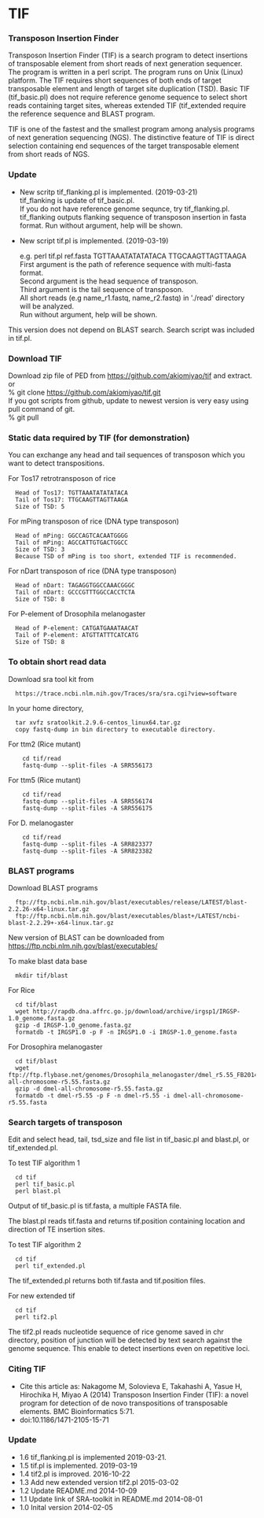# TIF

### Transposon Insertion Finder

Transposon Insertion Finder (TIF) is a search program to detect insertions of transposable element from short reads of next generation sequencer. The program is written in a perl script. The program runs on Unix (Linux) platform. The TIF requires short sequences of both ends of target transposable element and length of target site duplication (TSD). Basic TIF (tif_basic.pl) does not require reference genome sequence to select short reads containing target sites, whereas extended TIF (tif_extended require the reference sequence and BLAST program.

TIF is one of the fastest and the smallest program among analysis programs of next generation sequencing (NGS). The distinctive feature of TIF is direct selection containing end sequences of the target transposable element from short reads of NGS.

### Update
- New scritp tif_flanking.pl is implemented. (2019-03-21)  
     tif_flanking is update of tif_basic.pl.  
     If you do not have reference genome sequnce, try tif_flanking.pl.  
     tif_flanking outputs flanking sequence of transposon insertion in fasta format. 
     Run without argument, help will be shown.  

- New script tif.pl is implemented. (2019-03-19)  

     e.g. perl tif.pl ref.fasta TGTTAAATATATATACA TTGCAAGTTAGTTAAGA  
     First argument is the path of reference sequence with multi-fasta format.  
     Second argument is the head sequence of transposon.  
     Third argument is the tail sequence of transposon.  
     All short reads (e.g name_r1.fastq, name_r2.fastq) in './read' directory will be analyzed.  
     Run without argument, help will be shown. 

This version does not depend on BLAST search. Search script was included in tif.pl.  

### Download TIF
Download zip file of PED from https://github.com/akiomiyao/tif and extract.  
or  
% git clone https://github.com/akiomiyao/tif.git  
If you got scripts from github, update to newest version is very easy using pull command of git.  
% git pull  

### Static data required by TIF (for demonstration)

You can exchange any head and tail sequences of transposon which you want to detect transpositions.

For Tos17 retrotransposon of rice

      Head of Tos17: TGTTAAATATATATACA
      Tail of Tos17: TTGCAAGTTAGTTAAGA
      Size of TSD: 5

For mPing transposon of rice (DNA type transposon)

      Head of mPing: GGCCAGTCACAATGGGG
      Tail of mPing: AGCCATTGTGACTGGCC
      Size of TSD: 3
      Because TSD of mPing is too short, extended TIF is recommended. 

For nDart transposon of rice (DNA type transposon)

      Head of nDart: TAGAGGTGGCCAAACGGGC
      Tail of nDart: GCCCGTTTGGCCACCTCTA
      Size of TSD: 8


For P-element of Drosophila melanogaster

      Head of P-element: CATGATGAAATAACAT
      Tail of P-element: ATGTTATTTCATCATG
      Size of TSD: 8


### To obtain short read data

Download sra tool kit from

      https://trace.ncbi.nlm.nih.gov/Traces/sra/sra.cgi?view=software

In your home directory,

      tar xvfz sratoolkit.2.9.6-centos_linux64.tar.gz
      copy fastq-dump in bin directory to executable directory.

For ttm2 (Rice mutant)

        cd tif/read
        fastq-dump --split-files -A SRR556173
    
For ttm5 (Rice mutant)

        cd tif/read
        fastq-dump --split-files -A SRR556174
        fastq-dump --split-files -A SRR556175
    
For D. melanogaster

        cd tif/read
        fastq-dump --split-files -A SRR823377
        fastq-dump --split-files -A SRR823382



### BLAST programs

Download BLAST programs 

      ftp://ftp.ncbi.nlm.nih.gov/blast/executables/release/LATEST/blast-2.2.26-x64-linux.tar.gz
      ftp://ftp.ncbi.nlm.nih.gov/blast/executables/blast+/LATEST/ncbi-blast-2.2.29+-x64-linux.tar.gz

New version of BLAST can be downloaded from 
      https://ftp.ncbi.nlm.nih.gov/blast/executables/

To make blast data base

      mkdir tif/blast

For Rice

      cd tif/blast
      wget http://rapdb.dna.affrc.go.jp/download/archive/irgsp1/IRGSP-1.0_genome.fasta.gz
      gzip -d IRGSP-1.0_genome.fasta.gz
      formatdb -t IRGSP1.0 -p F -n IRGSP1.0 -i IRGSP-1.0_genome.fasta

For Drosophira melanogaster

      cd tif/blast
      wget ftp://ftp.flybase.net/genomes/Drosophila_melanogaster/dmel_r5.55_FB2014_01/fasta/dmel-all-chromosome-r5.55.fasta.gz
      gzip -d dmel-all-chromosome-r5.55.fasta.gz
      formatdb -t dmel-r5.55 -p F -n dmel-r5.55 -i dmel-all-chromosome-r5.55.fasta


### Search targets of transposon

Edit and select head, tail, tsd_size and file list in tif_basic.pl and blast.pl, or tif_extended.pl.

To test TIF algorithm 1

      cd tif
      perl tif_basic.pl
      perl blast.pl
      
Output of tif_basic.pl is tif.fasta, a multiple FASTA file.
  
The blast.pl reads tif.fasta and returns tif.position containing location and direction of TE insertion sites.

To test TIF algorithm 2

      cd tif
      perl tif_extended.pl
      
The tif_extended.pl returns both tif.fasta and tif.position files.

For new extended tif

      cd tif
      perl tif2.pl

The tif2.pl reads nucleotide sequence of rice genome saved in chr directory, position of junction will be detected by text search against the genome sequence. This enable to detect insertions even on repetitive loci.

### Citing TIF

- Cite this article as: Nakagome M, Solovieva E, Takahashi A, Yasue H, Hirochika H, Miyao A (2014) Transposon Insertion Finder (TIF): a novel program for detection of de novo transpositions of transposable elements. BMC Bioinformatics 5:71.
- doi:10.1186/1471-2105-15-71

### Update

- 1.6 tif_flanking.pl is implemented 2019-03-21.
- 1.5 tif.pl is implemented. 2019-03-19
- 1.4 tif2.pl is improved. 2016-10-22
- 1.3 Add new extended version tif2.pl 2015-03-02
- 1.2 Update README.md 2014-10-09
- 1.1 Update link of SRA-toolkit in README.md 2014-08-01
- 1.0 Inital version 2014-02-05
